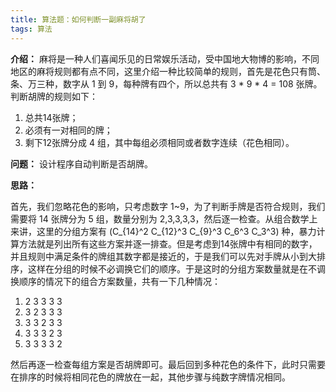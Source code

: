 ```yaml
---
title: 算法题：如何判断一副麻将胡了
tags: 算法
---
```


**介绍：**
麻将是一种人们喜闻乐见的日常娱乐活动，受中国地大物博的影响，不同地区的麻将规则都有点不同，这里介绍一种比较简单的规则，首先是花色只有筒、条、万三种，数字从 1 到 9，每种牌有四个，所以总共有 3 * 9 * 4 = 108 张牌。
判断胡牌的规则如下：
1. 总共14张牌；
2. 必须有一对相同的牌；
3. 剩下12张牌分成 4 组，其中每组必须相同或者数字连续（花色相同）。

**问题：**
设计程序自动判断是否胡牌。

**思路：**

首先，我们忽略花色的影响，只考虑数字 1~9，为了判断手牌是否符合规则，我们需要将 14 张牌分为 5 组，数量分别为 2,3,3,3,3，然后逐一检查。从组合数学上来讲，这里的分组方案有 \(C_{14}^2 C_{12}^3 C_{9}^3 C_6^3 C_3^3\) 种，暴力计算方法就是列出所有这些方案并逐一排查。但是考虑到14张牌中有相同的数字，并且规则中满足条件的牌组其数字都是接近的，于是我们可以先对手牌从小到大排序，这样在分组的时候不必调换它们的顺序。于是这时的分组方案数量就是在不调换顺序的情况下的组合方案数量，共有一下几种情况：
1. 2 3 3 3 3
2. 3 2 3 3 3
3. 3 3 2 3 3
4. 3 3 3 2 3
5. 3 3 3 3 2

然后再逐一检查每组方案是否胡牌即可。最后回到多种花色的条件下，此时只需要在排序的时候将相同花色的牌放在一起，其他步骤与纯数字牌情况相同。




